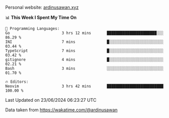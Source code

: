 Personal website: [ardinusawan.xyz](https://ardinusawan.xyz)

<!--START_SECTION:waka-->
📊 **This Week I Spent My Time On** 

```text
💬 Programming Languages: 
Go                       3 hrs 12 mins       ██████████████████████░░░   86.29 % 
INI                      7 mins              █░░░░░░░░░░░░░░░░░░░░░░░░   03.44 % 
TypeScript               7 mins              █░░░░░░░░░░░░░░░░░░░░░░░░   03.42 % 
gitignore                4 mins              █░░░░░░░░░░░░░░░░░░░░░░░░   02.21 % 
Bash                     3 mins              ░░░░░░░░░░░░░░░░░░░░░░░░░   01.70 % 

🔥 Editors: 
Neovim                   3 hrs 42 mins       █████████████████████████   100.00 % 
```


 Last Updated on 23/06/2024 06:23:27 UTC
<!--END_SECTION:waka-->
Data taken from https://wakatime.com/@ardinusawan
